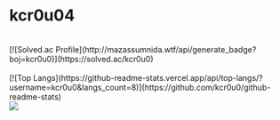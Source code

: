 # kcr0u04
<br>
[![Solved.ac Profile](http://mazassumnida.wtf/api/generate_badge?boj=kcr0u0)](https://solved.ac/kcr0u0)<br/>

<br>
[![Top Langs](https://github-readme-stats.vercel.app/api/top-langs/?username=kcr0u0&langs_count=8)](https://github.com/kcr0u0/github-readme-stats)
</br>

 <img src="https://img.shields.io/badge/TypeScript-3178C6?style=flat&logo=TypeScript&logoColor=white"/>